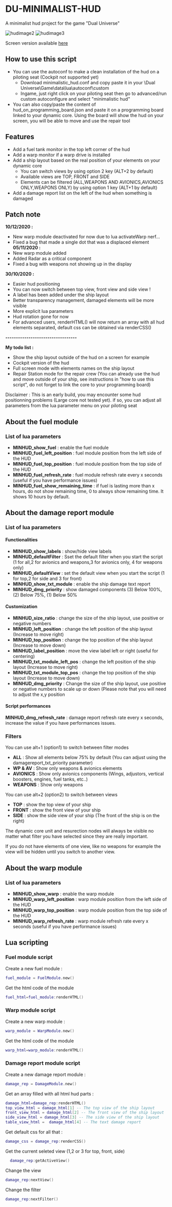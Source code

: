 # DU-MINIMALIST-HUD

A minimalist hud project for the game "Dual Universe"

![hudimage2](https://raw.githubusercontent.com/Catharius/DU-MINIMALIST-HUD/main/images/top_front.jpg)
![hudimage3](https://raw.githubusercontent.com/Catharius/DU-MINIMALIST-HUD/main/images/side_av.jpg)

Screen version available [here](https://github.com/Catharius/DU-SIMPLE-DAMAGE-REPORT)

## How to use this script
* You can use the autoconf to make a clean installation of the hud on a piloting seat (Cockpit not supported yet)
  * Download minimalistic_hud.conf and copy paste it in your \Dual Universe\Game\data\lua\autoconf\custom
  * Ingame, just right click on your piloting seat then go to advanced/run custom autoconfigure and select "minimalistic hud"
* You can also copy/paste the content of hud_on_programming_board.json and paste it on a programming board linked to your dynamic core. Using the board will show the hud on your screen, you will be able to move and use the repair tool

## Features
* Add a fuel tank monitor in the top left corner of the hud
* Add a warp monitor if a warp drive is installed
* Add a ship layout based on the real position of your elements on your dynamic core
  * You can switch views by using option 2 key (ALT+2 by default)
  * Available views are TOP, FRONT and SIDE
  * Elements can be filtered (ALL,WEAPONS AND AVIONICS,AVIONICS ONLY,WEAPONS ONLY) by using option 1 key (ALT+1 by default)
* Add a damage report list on the left of the hud when something is damaged

## Patch note
**10/12/2020 :**
* New warp module deactivated for now due to lua activateWarp nerf...
* Fixed a bug that made a single dot that was a displaced element
**05/11/2020 :**
* New warp module added
* Added Radar as a critical component
* Fixed a bug with weapons not showing up in the display

**30/10/2020 :**
* Easier hud positioning
* You can now switch between top view, front view and side view !
* A label has been added under the ship layout
* Better transparency management, damaged elements will be more visible
* More explicit lua parameters
* Hud rotation gone for now
* For advanced users, renderHTML() will now return an array with all hud elements separated, default css can be obtained via renderCSS()

**----------------------------------**

**My todo list :**
* Show the ship layout outside of the hud  on a screen for example
* Cockpit version of the hud
* Full screen mode with elements names on the ship layout
* Repair Station mode for the repair crew (You can already use the hud and move outside of your ship, see instructions in "how to use this script", do not forget to link the core to your programming board)

Disclaimer : This is an early build, you may encounter some hud positionning problems (Large core not tested yet). if so, you can adjust all parameters from the lua parameter menu on your piloting seat

## About the fuel module
### List of lua parameters
* **MINHUD_show_fuel** : enable the fuel module
* **MINHUD_fuel_left_position** : fuel module position from the left side of the HUD
* **MINHUD_fuel_top_position** : fuel module position from the top side of the HUD
* **MINHUD_fuel_refresh_rate** : fuel module refresh rate every x seconds (useful if you have performance issues) 
* **MINHUD_fuel_show_remaining_time** : if fuel is lasting more than x hours, do not show remaining time, 0 to always show remaining time. It shows 10 hours by default.

## About the damage report module
### List of lua parameters
#### Functionalities
* **MINHUD_show_labels** : show/hide view labels
* **MINHUD_defaultFilter** : Sset the default filter when you start the script (1 for all,2 for avionics and weapons,3 for avionics only, 4 for weapons only)
* **MINHUD_defaultView** : set the default view when you start the script (1 for top,2 for side and 3 for front)
* **MINHUD_show_txt_module** : enable the ship damage text report
* **MINHUD_dmg_priority** : show damaged components (3) Below 100%, (2) Below 75%, (1) Below 50%
#### Customization
* **MINHUD_size_ratio** : change the size of the ship layout, use positive or negative numbers
* **MINHUD_left_position** : change the left position of the ship layout (Increase to move right)
* **MINHUD_top_position** : change the top position of the ship layout (Increase to move down)
* **MINHUD_label_position** : move the view label left or right (useful for centering)
* **MINHUD_txt_module_left_pos** : change the left position of the ship layout (Increase to move right)   
* **MINHUD_txt_module_top_pos** : change the top position of the ship layout (Increase to move down)
* **MINHUD_dmg_priority** : Change the size of the ship layout, use positive or negative numbers to scale up or down (Please note that you will need to adjust the x,y position
#### Script performances
**MINHUD_dmg_refresh_rate** : damage report refresh rate every x seconds, increase the value if you have performances issues.

### Filters
You can use alt+1 (option1) to switch between filter modes
* **ALL** : Show all elements below 75% by default (You can adjust using the damagereport_txt_priority parameter)
* **WP & AV** : Show only weapons & avionics elements
* **AVIONICS**  : Show only avionics components (Wings, adjustors, vertical boosters, engines, fuel tanks, etc..)
* **WEAPONS** : Show only weapons

You can use alt+2 (option2) to switch between views
* **TOP** : show the top view of your ship
* **FRONT** : show the front view of your ship
* **SIDE** : show the side view of your ship (The front of the ship is on the right)

The dynamic core unit and resurection nodes will always be visible no matter what filter you have selected since they are really important.

If you do not have elements of one view, like no weapons for example the view will be hidden until you switch to another view.

## About the warp module
### List of lua parameters
* **MINHUD_show_warp** : enable the warp module
* **MINHUD_warp_left_position** : warp module position from the left side of the HUD
* **MINHUD_warp_top_position** : warp module position from the top side of the HUD
* **MINHUD_warp_refresh_rate** : warp module refresh rate every x seconds (useful if you have performance issues) 

## Lua scripting

### Fuel module script
Create a new fuel module :
```lua
fuel_module = FuelModule.new()
```
Get the html code of the module
```lua
fuel_html=fuel_module:renderHTML()
```
### Warp module script
Create a new warp module :
```lua
warp_module = WarpModule.new()
```
Get the html code of the module
```lua
warp_html=warp_module:renderHTML()
```

### Damage report module script
Create a new damage report module :
```lua
damage_rep = DamageModule.new()
```
Get an array filled with all html hud parts :
```lua
damage_html=damage_rep:renderHTML()
top_view_html = damage_html[1] -- The top view of the ship layout
front_view_html = damage_html[2] -- The front view of the ship layout
side_view_html = damage_html[3] -- The side view of the ship layout
table_view_html =  damage_html[4] -- The text damage report
```
Get default css for all that :
```lua
damage_css = damage_rep:renderCSS()
```
Get the current seleted view (1,2 or 3 for top, front, side)
```lua
  damage_rep:getActiveView()
```
Change the view
```lua
damage_rep:nextView()
```

Change the filter
```lua
damage_rep:nextFilter()
```

